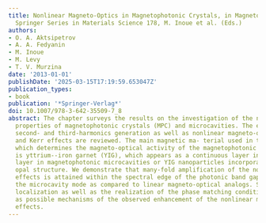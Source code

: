 ```yaml
---
title: Nonlinear Magneto-Optics in Magnetophotonic Crystals, in Magnetophotonics,
  Springer Series in Materials Science 178, M. Inoue et al. (Eds.)
authors:
- O. A. Aktsipetrov
- A. A. Fedyanin
- M. Inoue
- M. Levy
- T. V. Murzina
date: '2013-01-01'
publishDate: '2025-03-15T17:19:59.653047Z'
publication_types:
- book
publication: '*Springer-Verlag*'
doi: 10.1007/978-3-642-35509-7_8
abstract: The chapter surveys the results on the investigation of the nonlinear magneto-optical
  properties of magnetophotonic crystals (MPC) and microcavities. The effects of the
  second- and third-harmonics generation as well as nonlinear magneto-optical Faraday
  and Kerr effects are reviewed. The main magnetic ma- terial used in the MPC structures,
  which determines the magneto-optical activity of the magnetophotonic structures,
  is yttrium--iron garnet (YIG), which appears as a continuous layer in 1D MPC, microcavity
  layer in magnetophotonic microcavities or YIG nanoparticles incorporated in artificial
  opal structure. We demonstrate that many-fold amplification of the nonlinear magneto-optical
  effects is attained within the spectral edge of the photonic band gap and within
  the microcavity mode as compared to linear magneto-optical analogs. Strong light
  localization as well as the realization of the phase matching conditions are discussed
  as possible mechanisms of the observed enhancement of the nonlinear magneto-optical
  effects.
---
```

